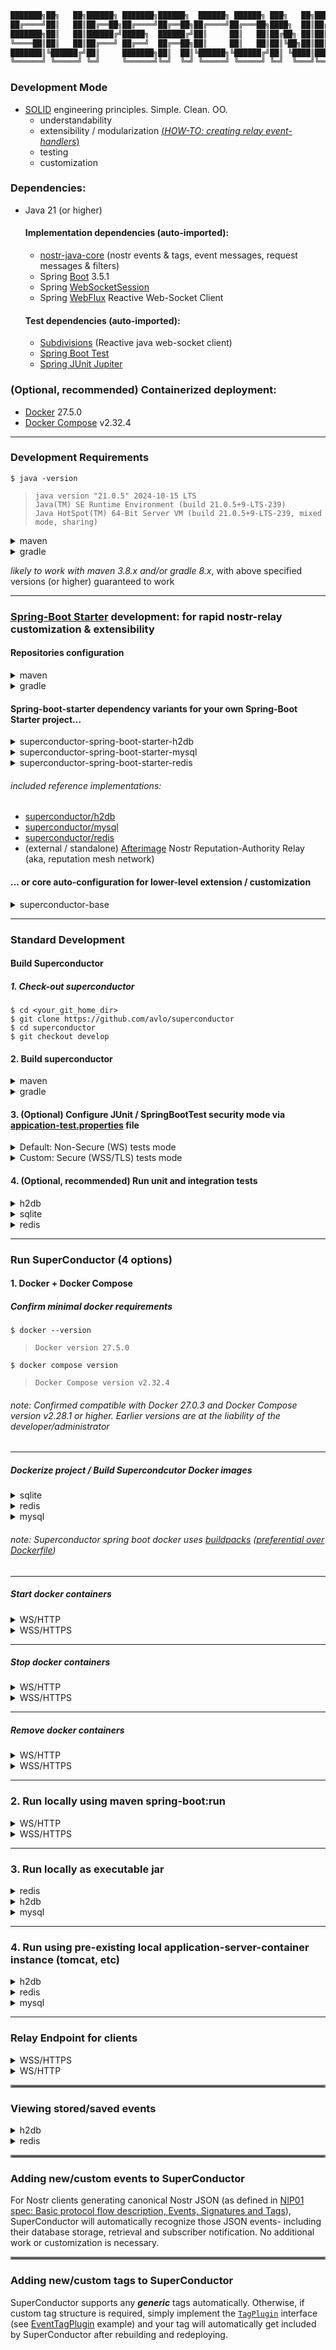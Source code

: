 ```java
███████╗██╗   ██╗██████╗ ███████╗██████╗  ██████╗ ██████╗ ███╗   ██╗██████╗ ██╗   ██╗ ██████╗████████╗ ██████╗ ██████╗
██╔════╝██║   ██║██╔══██╗██╔════╝██╔══██╗██╔════╝██╔═══██╗████╗  ██║██╔══██╗██║   ██║██╔════╝╚══██╔══╝██╔═══██╗██╔══██╗
███████╗██║   ██║██████╔╝█████╗  ██████╔╝██║     ██║   ██║██╔██╗ ██║██║  ██║██║   ██║██║        ██║   ██║   ██║██████╔╝
╚════██║██║   ██║██╔═══╝ ██╔══╝  ██╔══██╗██║     ██║   ██║██║╚██╗██║██║  ██║██║   ██║██║        ██║   ██║   ██║██╔══██╗
███████║╚██████╔╝██║     ███████╗██║  ██║╚██████╗╚██████╔╝██║ ╚████║██████╔╝╚██████╔╝╚██████╗   ██║   ╚██████╔╝██║  ██║
╚══════╝ ╚═════╝ ╚═╝     ╚══════╝╚═╝  ╚═╝ ╚═════╝ ╚═════╝ ╚═╝  ╚═══╝╚═════╝  ╚═════╝  ╚═════╝   ╚═╝    ╚═════╝ ╚═╝  ╚═╝
```

### Development Mode

- [SOLID](https://www.digitalocean.com/community/conceptual-articles/s-o-l-i-d-the-first-five-principles-of-object-oriented-design) engineering principles.  Simple.  Clean.  OO.
  - understandability
  - extensibility / modularization [(_HOW-TO: creating relay event-handlers_)](#adding-newcustom-events-to-superconductor)
  - testing
  - customization


### Dependencies:
- Java 21 (or higher)
  
  #### Implementation dependencies (auto-imported):
  - [nostr-java-core](https://github.com/avlo/nostr-java-core) (nostr events & tags, event messages, request messages & filters)
  - Spring [Boot](https://spring.io/projects/spring-boot) 3.5.1
  - Spring [WebSocketSession](https://docs.spring.io/spring-session/reference/guides/boot-websocket.html)
  - Spring [WebFlux](https://docs.spring.io/spring-framework/reference/web/webflux.html) Reactive Web-Socket Client
  #### Test dependencies (auto-imported):
  - [Subdivisions](https://github.com/avlo/subdivisions) (Reactive java web-socket client)
  - [Spring Boot Test](https://docs.spring.io/spring-boot/reference/testing/spring-boot-applications.html)
  - [Spring JUnit Jupiter](https://docs.spring.io/spring-framework/reference/testing/annotations/integration-junit-jupiter.html)

### (Optional, recommended) Containerized deployment:
- [Docker](https://hub.docker.com/_/docker) 27.5.0
- [Docker Compose](https://docs.docker.com/compose/install/) v2.32.4

----

### Development Requirements

    $ java -version

>     java version "21.0.5" 2024-10-15 LTS
>     Java(TM) SE Runtime Environment (build 21.0.5+9-LTS-239)
>     Java HotSpot(TM) 64-Bit Server VM (build 21.0.5+9-LTS-239, mixed mode, sharing)

<details><summary>maven</summary>
    <blockquote>

###### (unix)

```bash
$ ./mvnw -version

Apache Maven 3.9.9 (8e8579a9e76f7d015ee5ec7bfcdc97d260186937)
Java version: 21.0.5, vendor: Oracle Corporation
```

###### (windows)

```bash
$ ./mvnw.cmd -version

Apache Maven 3.9.9 (8e8579a9e76f7d015ee5ec7bfcdc97d260186937)
Java version: 21.0.5, vendor: Oracle Corporation
``` 

</blockquote>
</details>

<details><summary>gradle</summary>
    <blockquote>

###### (unix)

```bash
$ ./gradlew -version
------------------------------------------------------------
Gradle 8.13
------------------------------------------------------------
```

###### (windows)

```bash
$ ./gradlew.bat -version
------------------------------------------------------------
Gradle 8.13
------------------------------------------------------------
```

</blockquote>
</details>

_likely to work with maven 3.8.x and/or gradle 8.x_, with above specified versions (or higher) guaranteed to work 

----

### [Spring-Boot Starter](https://docs.spring.io/spring-boot/tutorial/first-application/index.html) development: for rapid nostr-relay customization & extensibility

#### Repositories configuration

<details><summary>maven</summary>

###### ~/.m2/settings.xml (typically)

```xml
<repositories>
  <repository>
    <id>github-superconductor</id>
    <url>https://maven.pkg.github.com/avlo/superconductor</url>
  </repository>
</repositories>
...
...
</servers>
  <server>
    <id>github-superconductor</id>
    <username>YOUR_GITHUB_USERNAME</username>
    <password>YOUR_GITHUB_ACCESS_TOKEN/PASSWORD</password>
  </server>
</servers>
```
</details>

<details><summary>gradle</summary>

###### build.gradle (typically)

```groovy
repositories {
    maven {
        url = uri("https://maven.pkg.github.com/avlo/superconductor")
    }
}
```
</details>

#### Spring-boot-starter dependency variants for your own Spring-Boot Starter project...

<details><summary>superconductor-spring-boot-starter-h2db</summary>
    <blockquote>
        <details><summary>maven</summary>
            <blockquote>

###### pom.xml
```xml
<dependency>
  <groupId>com.prosilion.superconductor</groupId>
  <artifactId>superconductor-spring-boot-starter-h2db</artifactId>
  <version>1.16.0</version>
</dependency>
```
</blockquote>            
        </details>
    </blockquote>
    <blockquote>
        <details><summary>gradle</summary>
            <blockquote>

###### build.gradle
```groovy
implementation 'com.prosilion.superconductor:superconductor-spring-boot-starter-h2db:' + 1.16.0
```
</blockquote>            
        </details>
    </blockquote>
</details>
<details><summary>superconductor-spring-boot-starter-mysql</summary>
    <blockquote>
        <details><summary>maven</summary>
            <blockquote>

###### pom.xml
```xml
<dependency>
  <groupId>com.prosilion.superconductor</groupId>
  <artifactId>superconductor-spring-boot-starter-mysql</artifactId>
  <version>1.16.0</version>
</dependency>
```
</blockquote>            
        </details>
    </blockquote>
    <blockquote>
        <details><summary>gradle</summary>
            <blockquote>

###### build.gradle
```groovy
implementation 'com.prosilion.superconductor:superconductor-spring-boot-starter-mysql:' + 1.16.0
```
</blockquote>            
        </details>
    </blockquote>
</details>
<details><summary>superconductor-spring-boot-starter-redis</summary>
    <blockquote>
        <details><summary>maven</summary>
            <blockquote>

###### pom.xml
```xml
<dependency>
  <groupId>com.prosilion.superconductor</groupId>
  <artifactId>superconductor-spring-boot-starter-redis</artifactId>
  <version>1.16.0</version>
</dependency>
```
</blockquote>            
        </details>
    </blockquote>
    <blockquote>
        <details><summary>gradle</summary>
            <blockquote>

###### build.gradle
```groovy
implementation 'com.prosilion.superconductor:superconductor-spring-boot-starter-redis:' + 1.16.0
```
</blockquote>            
        </details>
    </blockquote>
</details>

###### included reference implementations:
- [superconductor/h2db](superconductor/h2db)
- [superconductor/mysql](superconductor/mysql)
- [superconductor/redis](superconductor/redis)
- (external / standalone) [Afterimage](https://github.com/avlo/afterimage) Nostr Reputation-Authority Relay (aka, reputation mesh network)

#### ... or core auto-configuration for lower-level extension / customization

<details><summary>superconductor-base</summary>
    <blockquote>
        <details><summary>maven</summary>
            <blockquote>

###### pom.xml
```xml
<dependency>
  <groupId>com.prosilion.superconductor</groupId>
  <artifactId>superconductor-base</artifactId>
  <version>1.16.0</version>
</dependency>
```
</blockquote>            
        </details>
    </blockquote>
    <blockquote>
        <details><summary>gradle</summary>
            <blockquote>

###### build.gradle
```groovy
implementation 'com.prosilion.superconductor:superconductor-base:' + 1.16.0
```
</blockquote>            
        </details>
    </blockquote>
</details>

----

### Standard Development
#### Build Superconductor 
##### 1. Check-out superconductor

    $ cd <your_git_home_dir>
    $ git clone https://github.com/avlo/superconductor
    $ cd superconductor
    $ git checkout develop

#### 2.  Build superconductor
<details>
  <summary>maven</summary>  

      $ cd <your_git_home_dir>
      $ cd superconductor

    (unix)
      $ ./mvnw clean compile

    (windows)
      $ ./mvnw.cmd clean compile
</details>

<details>
  <summary>gradle</summary>

      $ cd <your_git_home_dir>
      $ cd superconductor

    (unix)
      $ ./gradlew clean build

    (windows)
      $ ./gradlew.bat clean build
</details>

#### 3. (Optional) Configure JUnit / SpringBootTest security mode via [appication-test.properties](src/test/resources/application-test.properties) file
<details>
  <summary>Default: Non-Secure (WS) tests mode</summary>

    # ws autoconfigure
    # security test (ws) disabled ('false') by default.
    server.ssl.enabled=false                                           <--------  "false" for ws/non-secure
    # ...
    superconductor.relay.url=ws://localhost:5555                       <--------  "ws" protocol for ws/non-secure
</details>
<details>
  <summary>Custom: Secure (WSS/TLS) tests mode</summary>

    # wss autoconfigure
    # to enable secure tests (wss), change below value to 'true' and...
    server.ssl.enabled=true                                            <--------  "true" for wss/secure
    # ...also for secure (wss), change below value to 'wss'...
    superconductor.relay.url=wss://localhost:5555                      <--------  "wss" protocol for wss/secure

Configure SuperConductor run-time security, 3 options:

| SecurityLevel | Specification                                                        | Details                                                                                                                                                                                                                                                                                                                                                                                 |
  |---------------|----------------------------------------------------------------------|-----------------------------------------------------------------------------------------------------------------------------------------------------------------------------------------------------------------------------------------------------------------------------------------------------------------------------------------------------------------------------------------|
| Highest       | SSL Certificate WSS/HTTPS<br>(industry standard secure encrypted)    | 1. [Obtain](https://www.websitebuilderexpert.com/building-websites/how-to-get-an-ssl-certificate/) an SSL certificate.<br>2. [Install](https://www.baeldung.com/java-import-cer-certificate-into-keystore) the certificate<br>3. Enable [SSL configuration options](src/main/resources/application-local_wss.properties?plain=1#L6,8,L11-L15) in application-local_wss/dev_wss.properties file. |
| Medium        | Self-Signed Certificate WSS/HTTPS (locally created secure encrypted) | 1. Create a [Self-Signed Certificate](https://www.baeldung.com/openssl-self-signed-cert).<br>2. [Install](https://www.baeldung.com/java-import-cer-certificate-into-keystore) the certificate<br>3. Enable [SSL configuration options](src/main/resources/application-local_wss.properties?plain=1#L6,8,L11-L15) in application-local_wss/dev_wss.properties file.                      |
| None/Default  | WS/HTTP<br>non-secure / non-encrypted                                | Security-related configuration(s) not required                                                                                                                                                                                                                                                                                                                                          |  

</details>

#### 4. (Optional, recommended) Run unit and integration tests

<details><summary>h2db</summary>
    <blockquote>
        <details><summary>maven</summary>
            <blockquote>
                <details><summary>unix</summary>
                    <blockquote>
<blockquote>

```bash
$ ./mvnw verify -f superconductor/h2db/pom.xml
```
</blockquote>
                    </blockquote>
                </details>
                <details><summary>windows</summary>
                    <blockquote>
<blockquote>

```bash
$ ./mvnw.cmd verify -f superconductor/h2db/pom.xml
```
</blockquote>
                    </blockquote>
                </details>
            </blockquote>
        </details>
        <details><summary>gradle</summary>
            <blockquote>
                <details><summary>unix</summary>
                    <blockquote>
<blockquote>

```bash
$ ./gradlew :superconductor-app-h2db:test :superconductor-app-h2db:check --rerun-tasks
```
</blockquote>
                    </blockquote>
                </details>
                <details><summary>windows</summary>
                    <blockquote>
<blockquote>

```bash
$ ./gradlew.bat :superconductor-app-h2db:test :superconductor-app-h2db:check --rerun-tasks
```
</blockquote>
                    </blockquote>
                </details>
            </blockquote>
        </details>
    </blockquote>
</details>
<details><summary>sqlite</summary>
    <blockquote>
        <details><summary>maven</summary>
            <blockquote>
                <details><summary>unix</summary>
                    <blockquote>
<blockquote>

```bash
$ ./mvnw verify -f superconductor/sqlite/pom.xml
```
</blockquote>
                    </blockquote>
                </details>
                <details><summary>windows</summary>
                    <blockquote>
<blockquote>

```bash
$ ./mvnw.cmd verify -f superconductor/sqlite/pom.xml
```
</blockquote>
                    </blockquote>
                </details>
            </blockquote>
        </details>
        <details><summary>gradle</summary>
            <blockquote>
                <details><summary>unix</summary>
                    <blockquote>
<blockquote>

```bash
$ ./gradlew :superconductor-app-sqlite:test :superconductor-app-sqlite:check --rerun-tasks
```
</blockquote>
                    </blockquote>
                </details>
                <details><summary>windows</summary>
                    <blockquote>
<blockquote>

```bash
$ ./gradlew.bat :superconductor-app-sqlite:test :superconductor-app-sqlite:check --rerun-tasks
```
</blockquote>
                    </blockquote>
                </details>
            </blockquote>
        </details>
    </blockquote>
</details>
<details><summary>redis</summary>
    <blockquote>
        <details><summary>maven</summary>
            <blockquote>
                <details><summary>unix</summary>
                    <blockquote>
<blockquote>

###### (start redis docker container)
```bash
$ docker compose -f superconductor/redis/docker-compose-local_ws.yml up
```
</blockquote>
<blockquote>

###### (run tests)
```bash
$ ./mvnw verify -f superconductor/redis/pom.xml
```
</blockquote>

<blockquote>

###### (stop redis docker container)
```bash
$ docker compose -f superconductor/redis/docker-compose-local_ws.yml stop
```
</blockquote>
                    </blockquote>
                </details>
                <details><summary>windows</summary>
                    <blockquote>
<blockquote>

<blockquote>

###### (start redis docker container)
```bash
$ docker compose -f superconductor/redis/docker-compose-local_ws.yml up
```
</blockquote>
<blockquote>

###### (run tests)
```bash
$ ./mvnw.cmd verify -f superconductor/redis/pom.xml
```
</blockquote>

<blockquote>

###### (stop redis docker container)
```bash
$ docker compose -f superconductor/redis/docker-compose-local_ws.yml stop
```
</blockquote>
</blockquote>
                    </blockquote>
                </details>
            </blockquote>
        </details>
        <details><summary>gradle</summary>
            <blockquote>
                <details><summary>unix</summary>
                    <blockquote>
<blockquote>

###### (start redis docker container)
```bash
$ docker compose -f superconductor/redis/docker-compose-local_ws.yml up
```
</blockquote>
<blockquote>

###### (run tests)
```bash
$ ./gradlew :superconductor-app-redis:test :superconductor-app-redis:check --rerun-tasks
```
</blockquote>

<blockquote>

###### (stop redis docker container)
```bash
$ docker compose -f superconductor/redis/docker-compose-local_ws.yml stop
```
</blockquote>
                    </blockquote>
                </details>
                <details><summary>windows</summary>
                    <blockquote>
<blockquote>

###### (start redis docker container)
```bash
$ docker compose -f superconductor/redis/docker-compose-local_ws.yml up
```
</blockquote>
<blockquote>

###### (run tests)
```bash
$ ./gradlew.bat :superconductor-app-redis:test :superconductor-app-redis:check --rerun-tasks
```
</blockquote>

<blockquote>

###### (stop redis docker container)
```bash
$ docker compose -f superconductor/redis/docker-compose-local_ws.yml stop
```
</blockquote>
                    </blockquote>
                </details>
            </blockquote>
        </details>
    </blockquote>
</details>

----

### Run SuperConductor (4 options)

#### 1.  Docker + Docker Compose
##### Confirm minimal docker requirements
    $ docker --version
>     Docker version 27.5.0
    $ docker compose version
>     Docker Compose version v2.32.4

###### _note: Confirmed compatible with Docker 27.0.3 and Docker Compose version v2.28.1 or higher.  Earlier versions are at the liability of the developer/administrator_

----

##### Dockerize project / Build Supercondcutor Docker images

<details><summary>sqlite</summary>
    <blockquote>
        <details><summary>unix</summary>
            <blockquote>

    $ ./mvnw clean install -Dmaven.test.skip=true
    $ ./mvnw -N wrapper:wrapper
    $ ./mvnw spring-boot:build-image -f superconductor/sqlite/pom.xml -Pdev_ws -Dmaven.test.skip=true
</blockquote>
        </details>
        <details><summary>windows</summary>
            <blockquote>

    $ ./mvnw.cmd clean install -Dmaven.test.skip=true
    $ ./mvnw.cmd -N wrapper:wrapper
    $ ./mvnw.cmd spring-boot:build-image -f superconductor/sqlite/pom.xml -Pdev_ws -Dmaven.test.skip=true
</blockquote>
        </details>
    </blockquote>
</details>
<details><summary>redis</summary>
    <blockquote>
        <details><summary>unix</summary>
            <blockquote>

    $ ./mvnw clean install -Dmaven.test.skip=true
    $ ./mvnw -N wrapper:wrapper
    $ ./mvnw spring-boot:build-image -f superconductor/redis/pom.xml -Pdev_ws -Dmaven.test.skip=true
</blockquote>
        </details>
        <details><summary>windows</summary>
            <blockquote>

    $ ./mvnw.cmd clean install -Dmaven.test.skip=true
    $ ./mvnw.cmd -N wrapper:wrapper
    $ ./mvnw.cmd spring-boot:build-image -f superconductor/redis/pom.xml -Pdev_ws -Dmaven.test.skip=true
</blockquote>
        </details>
    </blockquote>
</details>

<details><summary>mysql</summary>
    <blockquote>
        <details><summary>unix</summary>
            <blockquote>

    $ ./mvnw clean install -Dmaven.test.skip=true
    $ ./mvnw -N wrapper:wrapper
    $ ./mvnw spring-boot:build-image -f superconductor/mysql/pom.xml -Pdev_ws -Dmaven.test.skip=true
</blockquote>
        </details>
        <details><summary>windows</summary>
            <blockquote>

    $ ./mvnw.cmd clean install -Dmaven.test.skip=true
    $ ./mvnw.cmd -N wrapper:wrapper
    $ ./mvnw.cmd spring-boot:build-image -f superconductor/mysql/pom.xml -Pdev_ws -Dmaven.test.skip=true
</blockquote>
        </details>
    </blockquote>
</details>

###### _note: Superconductor spring boot docker uses [buildpacks](https://buildpacks.io/) ([preferential over Dockerfile](https://reflectoring.io/spring-boot-docker/))_

----

##### Start docker containers

<details><summary>WS/HTTP</summary>
    <blockquote>
        <details><summary>sqlite</summary>
            <blockquote>

###### run without logging:

    $ docker compose -f superconductor/sqlite/docker-compose-dev_ws.yml up 

###### run with container logging displayed to console:

    $ docker compose -f superconductor/sqlite/docker-compose-dev_ws.yml up --abort-on-container-failure --attach-dependencies

###### run with docker logging displayed to console:

    $ docker compose -f superconductor/sqlite/docker-compose-dev_ws.yml up -d && dcls | grep 'superconductor-app-sqlite' | awk '{print $1}' | xargs docker logs -f
</blockquote>
        </details>
        <details><summary>redis</summary>
            <blockquote>

###### run without logging:

    $ docker compose -f superconductor/redis/docker-compose-dev_ws.yml up 

###### run with container logging displayed to console:

    $ docker compose -f superconductor/redis/docker-compose-dev_ws.yml up --abort-on-container-failure --attach-dependencies

###### run with docker logging displayed to console:

    $ docker compose -f superconductor/redis/docker-compose-dev_ws.yml up -d && dcls | grep 'superconductor-app-redis' | awk '{print $1}' | xargs docker logs -f
</blockquote>
        </details>
        <details><summary>mysql</summary>
            <blockquote>

###### run without logging:

    $ docker compose -f superconductor/mysql/docker-compose-dev_ws.yml up 

###### run with container logging displayed to console:

    $ docker compose -f superconductor/mysql/docker-compose-dev_ws.yml up --abort-on-container-failure --attach-dependencies

###### run with docker logging displayed to console:

    $ docker compose -f superconductor/mysql/docker-compose-dev_ws.yml up -d && dcls | grep 'superconductor-app-mysql' | awk '{print $1}' | xargs docker logs -f

</blockquote>
        </details>
    </blockquote>
</details>

<details><summary>WSS/HTTPS</summary>
    <blockquote>

###### (*optionally edit [superconductor/docker-compose-dev_wss.yml](superconductor/docker-compose-dev_wss.yml?plain=1#L10,L32,L36-L37) parameters as applicable.*)
</blockquote>
    <blockquote>
        <details><summary>sqlite</summary>
            <blockquote>

###### run without logging:

    $ docker compose -f superconductor/sqlite/docker-compose-dev_wss.yml up 

###### run with container logging displayed to console:

    $ docker compose -f superconductor/sqlite/docker-compose-dev_wss.yml up --abort-on-container-failure --attach-dependencies

###### run with docker logging displayed to console:

    $ docker compose -f superconductor/sqlite/docker-compose-dev_wss.yml up -d && dcls | grep 'superconductor-app-sqlite' | awk '{print $1}' | xargs docker logs -f
</blockquote>
        </details>
        <details><summary>redis</summary>
            <blockquote>

###### run without logging:

    $ docker compose -f superconductor/redis/docker-compose-dev_wss.yml up 

###### run with container logging displayed to console:

    $ docker compose -f superconductor/redis/docker-compose-dev_wss.yml up --abort-on-container-failure --attach-dependencies

###### run with docker logging displayed to console:

    $ docker compose -f superconductor/redis/docker-compose-dev_wss.yml up -d && dcls | grep 'superconductor-app-redis' | awk '{print $1}' | xargs docker logs -f
</blockquote>
        </details>
        <details><summary>mysql</summary>
            <blockquote>

###### run without logging:

    $ docker compose -f superconductor/mysql/docker-compose-dev_wss.yml up 

###### run with container logging displayed to console:

    $ docker compose -f superconductor/mysql/docker-compose-dev_wss.yml up --abort-on-container-failure --attach-dependencies

###### run with docker logging displayed to console:

    $ docker compose -f superconductor/mysql/docker-compose-dev_wss.yml up -d && dcls | grep 'superconductor-app-mysql' | awk '{print $1}' | xargs docker logs -f

</blockquote>
        </details>
    </blockquote>
</details>

----

##### Stop docker containers

<details><summary>WS/HTTP</summary>
    <blockquote>
        <details><summary>sqlite</summary>
            <blockquote>

    $ docker compose -f superconductor/sqlite/docker-compose-dev_ws.yml stop 
</blockquote>
        </details>
        <details><summary>redis</summary>
            <blockquote>

    $ docker compose -f superconductor/redis/docker-compose-dev_ws.yml stop 
</blockquote>
        </details>
        <details><summary>mysql</summary>
            <blockquote>

    $ docker compose -f superconductor/mysql/docker-compose-dev_ws.yml stop 
</blockquote>
        </details>
    </blockquote>
</details>

<details><summary>WSS/HTTPS</summary>
    <blockquote>
        <details><summary>sqlite</summary>
            <blockquote>

    $ docker compose -f superconductor/sqlite/docker-compose-dev_wss.yml stop 
</blockquote>
        </details>
        <details><summary>redis</summary>
            <blockquote>

    $ docker compose -f superconductor/redis/docker-compose-dev_wss.yml stop 
</blockquote>
        </details>
        <details><summary>mysql</summary>
            <blockquote>

    $ docker compose -f superconductor/mysql/docker-compose-dev_wss.yml stop 
</blockquote>
        </details>
    </blockquote>
</details>

----  

##### Remove docker containers

<details><summary>WS/HTTP</summary>
    <blockquote>
        <details><summary>sqlite</summary>
            <blockquote>

    $ docker compose -f superconductor/sqlite/docker-compose-dev_ws.yml down --remove-orphans
</blockquote>
        </details>
        <details><summary>redis</summary>
            <blockquote>

    $ docker compose -f superconductor/redis/docker-compose-dev_ws.yml down --remove-orphans
</blockquote>
        </details>
        <details><summary>mysql</summary>
            <blockquote>

    $ docker compose -f superconductor/mysql/docker-compose-dev_ws.yml down --remove-orphans

</blockquote>
        </details>
    </blockquote>
</details>

<details><summary>WSS/HTTPS</summary>
    <blockquote>
        <details><summary>sqlite</summary>
            <blockquote>

    $ docker compose -f superconductor/sqlite/docker-compose-dev_wss.yml down --remove-orphans
</blockquote>
        </details>
        <details><summary>redis</summary>
            <blockquote>

    $ docker compose -f superconductor/redis/docker-compose-dev_wss.yml down --remove-orphans
</blockquote>
        </details>
        <details><summary>mysql</summary>
            <blockquote>

    $ docker compose -f superconductor/mysql/docker-compose-dev_wss.yml down --remove-orphans

</blockquote>
        </details>
    </blockquote>
</details>  

----

### 2.  Run locally using maven spring-boot:run

<details><summary>WS/HTTP</summary>
    <blockquote>
        <details><summary>h2db</summary>
            <blockquote>
                <details><summary>maven</summary>
                    <blockquote>
                        <details><summary>unix</summary>
                            <blockquote>

<blockquote>

```bash
$ ./mvnw spring-boot:run -f superconductor/h2db/pom.xml -P local_ws -Dspring-boot.run.arguments="--server.port=5555 --superconductor.relay.url=ws://localhost:5555"
```
</blockquote>
</blockquote>
                        </details>
                        <details><summary>windows</summary>
                            <blockquote>

<blockquote>

```bash
$ ./mvnw.cmd spring-boot:run -f superconductor/h2db/pom.xml -P local_ws -Dspring-boot.run.arguments="--server.port=5555 --superconductor.relay.url=ws://localhost:5555"
```
</blockquote>
</blockquote>
                        </details>
                    </blockquote>
                </details>
                <details><summary>gradle</summary>
                    <blockquote>
                        <details><summary>unix</summary>
                            <blockquote>

<blockquote>

```bash
$ ./gradlew superconductor-app-h2db:bootRunLocalws -Pserver.port=5555 -Psuperconductor.relay.url=ws://localhost:5555
```
</blockquote>
</blockquote>
                        </details>
                        <details><summary>windows</summary>
                            <blockquote>

<blockquote>

```bash
$ ./gradlew.bat superconductor-app-h2db:bootRunLocalws -Pserver.port=5555 -Psuperconductor.relay.url=ws://localhost:5555
```
</blockquote>
</blockquote>
                        </details>
                    </blockquote>
                </details>
            </blockquote>
        </details>
        <details><summary>redis</summary>
            <blockquote>
                <details><summary>maven</summary>
                    <blockquote>
                        <details><summary>unix</summary>
                            <blockquote>

<blockquote>

```bash
(start redis docker container)
$ docker compose -f superconductor/redis/docker-compose-local_ws.yml up -d && dcls | grep 'superconductor-db-redis-local' | awk '{print $1}' | xargs docker logs -f

(start superconductor redis)
$ ./mvnw spring-boot:run -f superconductor/redis/pom.xml -P local_ws -Dspring-boot.run.arguments="--server.port=5555 --superconductor.relay.url=ws://localhost:5555"

(stop redis docker container)
$ docker compose -f superconductor/redis/docker-compose-local_ws.yml stop && docker compose -f superconductor/redis/docker-compose-local_ws.yml down --remove-orphans
```
</blockquote>
</blockquote>
                        </details>
                        <details><summary>windows</summary>
                            <blockquote>

<blockquote>

```bash
(start redis docker container)
$ docker compose -f superconductor/redis/docker-compose-local_ws.yml up -d

(start superconductor redis)
$ ./mvnw.cmd spring-boot:run -f superconductor/redis/pom.xml -P local_ws -Dspring-boot.run.arguments="--server.port=5555 --superconductor.relay.url=ws://localhost:5555"

(stop redis docker container) 
$ docker compose -f superconductor/redis/docker-compose-local_ws.yml stop
$ docker compose -f superconductor/redis/docker-compose-local_ws.yml down --remove-orphans
```
</blockquote>
</blockquote>
                        </details>
                    </blockquote>
                </details>
                <details><summary>gradle</summary>
                    <blockquote>
                        <details><summary>unix</summary>
                            <blockquote>

<blockquote>

```bash
(start redis docker container)
$ docker compose -f superconductor/redis/docker-compose-local_ws.yml up -d && dcls | grep 'superconductor-db-redis-local' | awk '{print $1}' | xargs docker logs -f

(start superconductor redis)
$ ./gradlew superconductor-app-redis:bootRunLocalws -Pserver.port=5555 -Psuperconductor.relay.url=ws://localhost:5555

(stop redis docker container)
$ docker compose -f superconductor/redis/docker-compose-local_ws.yml stop && docker compose -f superconductor/redis/docker-compose-local_ws.yml down --remove-orphans
```
</blockquote>
</blockquote>
                        </details>
                        <details><summary>windows</summary>
                            <blockquote>

<blockquote>

```bash
(start redis docker container)
$ docker compose -f superconductor/redis/docker-compose-local_ws.yml up -d

(start superconductor redis)
$ ./gradlew.bat superconductor-app-redis:bootRunLocalws -Pserver.port=5555 -Psuperconductor.relay.url=ws://localhost:5555

(stop redis docker container) 
$ docker compose -f superconductor/redis/docker-compose-local_ws.yml stop
$ docker compose -f superconductor/redis/docker-compose-local_ws.yml down --remove-orphans
```
</blockquote>
</blockquote>
                        </details>
                    </blockquote>
                </details>
            </blockquote>
        </details>
    </blockquote>

###### _note: MySql does not have local mode, only dev (see above section [Start docker containers](#start-docker-containers))_
</details>

<details><summary>WSS/HTTPS</summary>
    <blockquote>
        <details><summary>h2db</summary>
            <blockquote>
                <details><summary>maven</summary>
                    <blockquote>
                        <details><summary>unix</summary>
                            <blockquote>

<blockquote>

```bash
$ ./mvnw spring-boot:run -f superconductor/h2db/pom.xml -P local_wss -Dspring-boot.run.arguments="--server.port=5555 --superconductor.relay.url=wss://localhost:5555"
```
</blockquote>
</blockquote>
                        </details>
                        <details><summary>windows</summary>
                            <blockquote>

<blockquote>

```bash
$ ./mvnw.cmd spring-boot:run -f superconductor/h2db/pom.xml -P local_wss -Dspring-boot.run.arguments="--server.port=5555 --superconductor.relay.url=wss://localhost:5555"
```
</blockquote>
</blockquote>
                        </details>
                    </blockquote>
                </details>
                <details><summary>gradle</summary>
                    <blockquote>
                        <details><summary>unix</summary>
                            <blockquote>

<blockquote>

```bash
$ ./gradlew superconductor-app-h2db:bootRunLocalWss -Pserver.port=5555 -Psuperconductor.relay.url=wss://localhost:5555
```
</blockquote>
</blockquote>
                        </details>
                        <details><summary>windows</summary>
                            <blockquote>

<blockquote>

```bash
$ ./gradlew.bat superconductor-app-h2db:bootRunLocalWss -Pserver.port=5555 -Psuperconductor.relay.url=wss://localhost:5555
```
</blockquote>
</blockquote>
                        </details>
                    </blockquote>
                </details>
            </blockquote>
        </details>
        <details><summary>redis</summary>
            <blockquote>
                <details><summary>maven</summary>
                    <blockquote>
                        <details><summary>unix</summary>
                            <blockquote>

<blockquote>

```bash
(start redis docker container)
$ docker compose -f superconductor/redis/docker-compose-local_wss.yml up -d && dcls | grep 'superconductor-redis' | awk '{print $1}' | xargs docker logs -f

(start superconductor redis)
$ ./mvnw spring-boot:run -f superconductor/redis/pom.xml -P local_wss -Dspring-boot.run.arguments="--server.port=5555 --superconductor.relay.url=wss://localhost:5555"

(stop redis docker container)
$ docker compose -f superconductor/redis/docker-compose-local_wss.yml stop && docker compose -f superconductor/redis/docker-compose-local_wss.yml down --remove-orphans
```
</blockquote>
</blockquote>
                        </details>
                        <details><summary>windows</summary>
                            <blockquote>

<blockquote>

```bash
(start redis docker container)
$ docker compose -f superconductor/redis/docker-compose-local_wss.yml up -d

(start superconductor redis)
$ ./mvnw.cmd spring-boot:run -f superconductor/redis/pom.xml -P local_wss -Dspring-boot.run.arguments="--server.port=5555 --superconductor.relay.url=wss://localhost:5555"

(stop redis docker container) 
$ docker compose -f superconductor/redis/docker-compose-local_wss.yml stop
$ docker compose -f superconductor/redis/docker-compose-local_wss.yml down --remove-orphans
```
</blockquote>
</blockquote>
                        </details>
                    </blockquote>
                </details>
                <details><summary>gradle</summary>
                    <blockquote>
                        <details><summary>unix</summary>
                            <blockquote>

<blockquote>

```bash
(start redis docker container)
$ docker compose -f superconductor/redis/docker-compose-local_wss.yml up -d && dcls | grep 'superconductor-redis' | awk '{print $1}' | xargs docker logs -f

(start superconductor redis)
$ ./gradlew superconductor-app-redis:bootRunLocalWss -Pserver.port=5555 -Psuperconductor.relay.url=wss://localhost:5555

(stop redis docker container)
$ docker compose -f superconductor/redis/docker-compose-local_wss.yml stop && docker compose -f superconductor/redis/docker-compose-local_wss.yml down --remove-orphans
```
</blockquote>
</blockquote>
                        </details>
                        <details><summary>windows</summary>
                            <blockquote>

<blockquote>

```bash
(start redis docker container)
$ docker compose -f superconductor/redis/docker-compose-local_wss.yml up -d && dcls | grep 'superconductor-redis' | awk '{print $1}' | xargs docker logs -f

(start superconductor redis)
$ ./gradlew.bat superconductor-app-redis:bootRunLocalWss -Pserver.port=5555 -Psuperconductor.relay.url=wss://localhost:5555

(stop redis docker container) 
$ docker compose -f superconductor/redis/docker-compose-local_wss.yml stop
$ docker compose -f superconductor/redis/docker-compose-local_wss.yml down --remove-orphans
```
</blockquote>
</blockquote>
                        </details>
                    </blockquote>
                </details>
            </blockquote>
        </details>
    </blockquote>

###### _note: MySql does not have local mode, only dev (see above section [Start docker containers](#start-docker-containers))_
</details>

----

### 3.  Run locally as executable jar

<details><summary>redis</summary>
    <blockquote>
        <details><summary>unix</summary>
            <blockquote>

###### first, start redis docker container as per section [2. Run locally using maven spring-boot:run](#2--run-locally-using-maven-spring-bootrun), then:
```bash
  $ cd <your_git_home_dir>/superconductor
  $ ./mvnw package spring-boot:repackage -f superconductor/redis/pom.xml -Plocal_ws -Dmaven.test.skip=true
  $ java -jar -Dspring.profiles.active=local_ws superconductor/redis/target/superconductor-app-redis-1.16.0.war
```
</blockquote>
        </details>
        <details><summary>microsoft</summary>
            <blockquote>

###### first, start redis docker container as per section [2. Run locally using maven spring-boot:run](#2--run-locally-using-maven-spring-bootrun), then:
```bash
  $ cd <your_git_home_dir>/superconductor
  $ ./mvnw.cmd package spring-boot:repackage -f superconductor/redis/pom.xml -Plocal_ws -Dmaven.test.skip=true
  $ java -jar -Dspring.profiles.active=local_ws superconductor/redis/target/superconductor-app-redis-1.16.0.war
```
</blockquote>
        </details>
    </blockquote>
</details>

<details><summary>h2db</summary>
    <blockquote>
        <details><summary>unix</summary>
            <blockquote>

```bash
  $ cd <your_git_home_dir>/superconductor
  $ ./mvnw package spring-boot:repackage -f superconductor/h2db/pom.xml -Plocal_ws -Dmaven.test.skip=true
  $ java -jar -Dspring.profiles.active=local_ws superconductor/h2db/target/superconductor-app-h2db-1.16.0.war
```
</blockquote>
        </details>
        <details><summary>microsoft</summary>
            <blockquote>

```bash
  $ cd <your_git_home_dir>/superconductor
  $ ./mvnw.cmd package spring-boot:repackage -f superconductor/h2db/pom.xml -Plocal_ws -Dmaven.test.skip=true
  $ java -jar -Dspring.profiles.active=local_ws superconductor/h2db/target/superconductor-app-h2db-1.16.0.war
```
</blockquote>
        </details>
    </blockquote>
</details>

<details><summary>mysql</summary>

###### _MySql does not have local mode, only dev (see above section [Start docker containers](#start-docker-containers))_
</details>

----

### 4.  Run using pre-existing local application-server-container instance (tomcat, etc)
<details>
  <summary>h2db</summary>

```bash
  $ cp <your_git_home_dir>/superconductor/superconductor/h2db/target/superconductor-app-h2db-1.16.0.war <your_container/instance/deployment_directory>
```
</details>
<details>
  <summary>redis</summary>

```bash
  $ cp <your_git_home_dir>/superconductor/superconductor/redis/target/superconductor-app-redis-1.16.0.war <your_container/instance/deployment_directory>
```
</details>
<details>
  <summary>mysql</summary>

```bash
  $ cp <your_git_home_dir>/superconductor/superconductor/mysql/target/superconductor-app-mysql-1.16.0.war <your_container/instance/deployment_directory>
```
</details>

----

### Relay Endpoint for clients

<details>
  <summary>WSS/HTTPS</summary>

    wss://localhost:5555
</details> 

<details>
  <summary>WS/HTTP</summary>  

    ws://localhost:5555
</details>

<hr style="border:2px solid grey">

### Viewing stored/saved events 

<details>
  <summary>h2db</summary>

#### H2 DB console (local non-docker development mode): ##

    http://localhost:5555/h2-console/

*user: h2dbuser  
*password: h2dbuserpass

Display all framework table contents (case-sensitive quoted fields/tables when querying):

    --select id, pub_key, session_id, challenge from auth;
    select id, event_id_string, kind, created_at, pub_key, content, concat(left(signature,20), '...') as signature from event;
    select id, event_id, event_tag_id from "event-event_tag-join";
    select id, event_id_string, recommended_relay_url, marker from event_tag;
    select id, event_id, pubkey_id from "event-pubkey_tag-join";
    select id, public_key, main_relay_url, pet_name from pubkey_tag;
    select id, event_id, identifier_tag_id from "event-identifier_tag-join";
    select id, uuid from identifier_tag;
    select id, event_id, address_tag_id from "event-address_tag-join";
    select id, kind, pub_key, uuid, relay_uri, code from address_tag;
    select id, event_id, reference_tag_id from "event-reference_tag-join";
    select id, uri from reference_tag;
    select id, event_id, subject_tag_id from "event-subject_tag-join";
    select id, subject from subject_tag;
    select id, event_id, hash_tag_id from "event-hashtag_tag-join";
    select id, hashtag_tag from hashtag_tag;
    select id, event_id, geohash_tag_id from "event-geohash_tag-join";
    select id, location from geohash_tag;
    select id, event_id, generic_tag_id  FROM "event-generic_tag-join";
    select id, code from generic_tag;
    select id, generic_tag_id, element_attribute_id from "generic_tag-element_attribute-join";
    select id, name, "value" from element_attribute;
    select id, event_id, price_tag_id from "event-price_tag-join";
    select id, number, currency, frequency from price_tag;
    select id, event_id from deletion_event;


##### (Optional Use) bundled web-client URLs for convenience/dev-testing/etc

http://localhost:5555/api-tests.html <sup>_(nostr **events** web-client)_</sup>

http://localhost:5555/request-test.html <sup>_(nostr **request** web-client)_</sup>

</details>

<details><summary>redis</summary>
    <blockquote>
        <details><summary>local docker insight-browser instance</summary>
            <blockquote>

```bash
  $ docker pull redis/redisinsight
  $ docker run -d --name redisinsight -p 5540:5540 redis/redisinsight:latest
```

Next, open browser URL http://localhost:5540 and configure a connection to http://localhost:8081
</blockquote>
        </details>
    </blockquote>
    <blockquote>
        <details><summary>Download insight</summary>
            <blockquote>

Download [redis insight](https://redis.io/downloads/#insight) standalone application and configure a connection to http://localhost:8081
</blockquote>
        </details>
    </blockquote>
</details>

<hr style="border:2px solid grey">

### Adding new/custom events to SuperConductor

For Nostr clients generating canonical Nostr JSON (as defined in [NIP01 spec: Basic protocol flow description, Events, Signatures and Tags](https://nostr-nips.com/nip-01)), SuperConductor will automatically recognize those JSON events- including their database storage, retrieval and subscriber notification.  No additional work or customization is necessary.
<br>
<hr style="border:2px solid grey">

### Adding new/custom tags to SuperConductor

SuperConductor supports any _**generic**_ tags automatically.  Otherwise, if custom tag structure is required, simply implement the [`TagPlugin`](lib/src/main/java/com/prosilion/superconductor/plugin/tag/TagPlugin.java) interface (see [EventTagPlugin](lib/src/main/java/com/prosilion/superconductor/plugin/tag/EventTagPlugin.java) example) and your tag will automatically get included by SuperConductor after rebuilding and redeploying.

